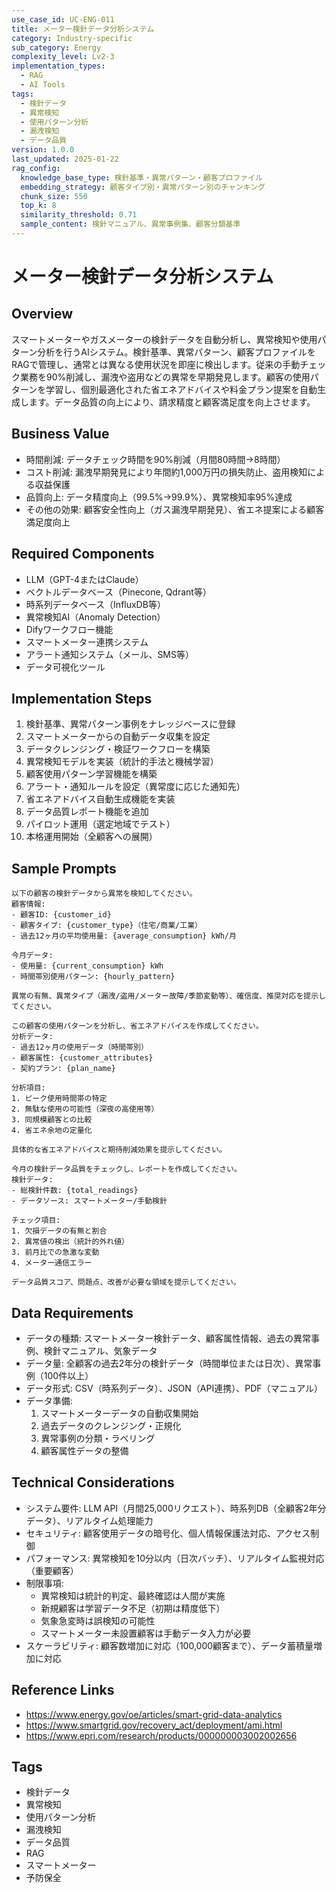 ```yaml
---
use_case_id: UC-ENG-011
title: メーター検針データ分析システム
category: Industry-specific
sub_category: Energy
complexity_level: Lv2-3
implementation_types:
  - RAG
  - AI Tools
tags:
  - 検針データ
  - 異常検知
  - 使用パターン分析
  - 漏洩検知
  - データ品質
version: 1.0.0
last_updated: 2025-01-22
rag_config:
  knowledge_base_type: 検針基準・異常パターン・顧客プロファイル
  embedding_strategy: 顧客タイプ別・異常パターン別のチャンキング
  chunk_size: 550
  top_k: 8
  similarity_threshold: 0.71
  sample_content: 検針マニュアル、異常事例集、顧客分類基準
---
```


# メーター検針データ分析システム

## Overview

スマートメーターやガスメーターの検針データを自動分析し、異常検知や使用パターン分析を行うAIシステム。検針基準、異常パターン、顧客プロファイルをRAGで管理し、通常とは異なる使用状況を即座に検出します。従来の手動チェック業務を90%削減し、漏洩や盗用などの異常を早期発見します。顧客の使用パターンを学習し、個別最適化された省エネアドバイスや料金プラン提案を自動生成します。データ品質の向上により、請求精度と顧客満足度を向上させます。

## Business Value

- 時間削減: データチェック時間を90%削減（月間80時間→8時間）
- コスト削減: 漏洩早期発見により年間約1,000万円の損失防止、盗用検知による収益保護
- 品質向上: データ精度向上（99.5%→99.9%）、異常検知率95%達成
- その他の効果: 顧客安全性向上（ガス漏洩早期発見）、省エネ提案による顧客満足度向上

## Required Components

- LLM（GPT-4またはClaude）
- ベクトルデータベース（Pinecone, Qdrant等）
- 時系列データベース（InfluxDB等）
- 異常検知AI（Anomaly Detection）
- Difyワークフロー機能
- スマートメーター連携システム
- アラート通知システム（メール、SMS等）
- データ可視化ツール

## Implementation Steps

1. 検針基準、異常パターン事例をナレッジベースに登録
2. スマートメーターからの自動データ収集を設定
3. データクレンジング・検証ワークフローを構築
4. 異常検知モデルを実装（統計的手法と機械学習）
5. 顧客使用パターン学習機能を構築
6. アラート・通知ルールを設定（異常度に応じた通知先）
7. 省エネアドバイス自動生成機能を実装
8. データ品質レポート機能を追加
9. パイロット運用（選定地域でテスト）
10. 本格運用開始（全顧客への展開）

## Sample Prompts

```
以下の顧客の検針データから異常を検知してください。
顧客情報:
- 顧客ID: {customer_id}
- 顧客タイプ: {customer_type}（住宅/商業/工業）
- 過去12ヶ月の平均使用量: {average_consumption} kWh/月

今月データ:
- 使用量: {current_consumption} kWh
- 時間帯別使用パターン: {hourly_pattern}

異常の有無、異常タイプ（漏洩/盗用/メーター故障/季節変動等）、確信度、推奨対応を提示してください。
```

```
この顧客の使用パターンを分析し、省エネアドバイスを作成してください。
分析データ:
- 過去12ヶ月の使用データ（時間帯別）
- 顧客属性: {customer_attributes}
- 契約プラン: {plan_name}

分析項目:
1. ピーク使用時間帯の特定
2. 無駄な使用の可能性（深夜の高使用等）
3. 同規模顧客との比較
4. 省エネ余地の定量化

具体的な省エネアドバイスと期待削減効果を提示してください。
```

```
今月の検針データ品質をチェックし、レポートを作成してください。
検針データ:
- 総検針件数: {total_readings}
- データソース: スマートメーター/手動検針

チェック項目:
1. 欠損データの有無と割合
2. 異常値の検出（統計的外れ値）
3. 前月比での急激な変動
4. メーター通信エラー

データ品質スコア、問題点、改善が必要な領域を提示してください。
```

## Data Requirements

- データの種類: スマートメーター検針データ、顧客属性情報、過去の異常事例、検針マニュアル、気象データ
- データ量: 全顧客の過去2年分の検針データ（時間単位または日次）、異常事例（100件以上）
- データ形式: CSV（時系列データ）、JSON（API連携）、PDF（マニュアル）
- データ準備:
  1. スマートメーターデータの自動収集開始
  2. 過去データのクレンジング・正規化
  3. 異常事例の分類・ラベリング
  4. 顧客属性データの整備

## Technical Considerations

- システム要件: LLM API（月間25,000リクエスト）、時系列DB（全顧客2年分データ）、リアルタイム処理能力
- セキュリティ: 顧客使用データの暗号化、個人情報保護法対応、アクセス制御
- パフォーマンス: 異常検知を10分以内（日次バッチ）、リアルタイム監視対応（重要顧客）
- 制限事項:
  - 異常検知は統計的判定、最終確認は人間が実施
  - 新規顧客は学習データ不足（初期は精度低下）
  - 気象急変時は誤検知の可能性
  - スマートメーター未設置顧客は手動データ入力が必要
- スケーラビリティ: 顧客数増加に対応（100,000顧客まで）、データ蓄積量増加に対応

## Reference Links

- https://www.energy.gov/oe/articles/smart-grid-data-analytics
- https://www.smartgrid.gov/recovery_act/deployment/ami.html
- https://www.epri.com/research/products/000000003002002656

## Tags

- 検針データ
- 異常検知
- 使用パターン分析
- 漏洩検知
- データ品質
- RAG
- スマートメーター
- 予防保全
